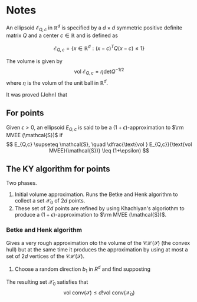 # Notes

An ellipsoid $\mathcal{E}_{Q,c}$ in $\mathbb{R}^d$ is specified by a $d\times d$ symmetric positive definite matrix $Q$ and a center $c \in \mathbb{R}$ and is defined as

$$
\mathcal{E}_{Q,c} = \left\{ x \in \mathbb{R}^d : (x-c)^T Q(x-c) \leq 1 \right\}
$$

The volume is given by
$$
\text{vol }\mathcal{E}_{Q,c} =  \eta \text{det} Q^{-1/2}
$$
where $\eta$ is the volum of the unit ball in $\mathbb{R}^d$.

It was proved (John) that




## For points

Given $\epsilon>0$, an ellipsoid $E_{Q,c}$ is said to be a $(1+\epsilon)$-approximation to $\rm MVEE (\mathcal{S})$ if
$$
E_{Q,c} \supseteq \mathcal{S}, \quad \dfrac{\text{vol } E_{Q,c}}{\text{vol MVEE}(\mathcal{S})} \leq (1+\epsilon) 
$$


## The KY algorithm for points

Two phases.
1. Initial volume approximation. Runs the Betke and Henk algorithm to collect a set $\mathcal{X}_0$ of $2d$ points.
2. These set of $2d$ points are refined by using Khachiyan's algoriothm to produce a $(1+\epsilon)$-approximation to $\rm MVEE (\mathcal{S})$.

### Betke and Henk algorithm

Gives a very rough approximation oto the volume of the $\mathcal{C H}(\mathcal{S})$ (the convex hull) but at the same time it produces the approximation by using at most a set of $2d$ vertices of the $\mathcal{CH}(\mathcal{S})$.

1. Choose a random direction $b_1$ in $R^d$ and find supposting 



The resulting set $\mathcal{X}_0$ satisfies that
$$
\text{vol conv}(\mathcal{S}) \leq d!\text{vol conv}(\mathcal{X}_0) 
$$